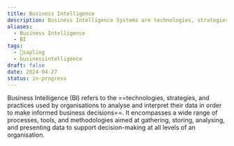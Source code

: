 ```yaml
---
title: Business Intelligence
description: Business Intelligence Systems are technologies, strategies, and practices used by organizations to analyze and interpret their data in order to make informed business decisions.
aliases:
  - Business Intelligence
  - BI
tags:
  - 🌱sapling
  - businessintelligence
draft: false
date: 2024-04-27
status: in-progress
---
```


Business Intelligence (BI) refers to the ==technologies, strategies, and practices used by organisations to analyse and interpret their data in order to make informed business decisions==. It encompasses a wide range of processes, tools, and methodologies aimed at gathering, storing, analysing, and presenting data to support decision-making at all levels of an organisation.
